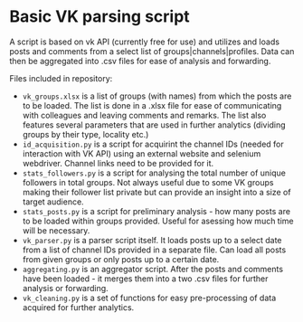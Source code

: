 # Basic VK parsing script 

A script is based on vk API (currently free for use) and utilizes and loads posts and comments from a select list of groups|channels|profiles. Data can then be aggregated into .csv files for ease of analysis and forwarding.

Files included in repository:

- `vk_groups.xlsx` is a list of groups (with names) from which the posts are to be loaded. The list is done in a .xlsx file for ease of communicating with colleagues and leaving comments and remarks. The list also features several parameters that are used in further analytics (dividing groups by their type, locality etc.)
- `id_acquisition.py` is a script for acquirint the channel IDs (needed for interaction with VK API) using an external website and selenium webdriver. Channel links need to be provided for it.
- `stats_followers.py` is a script for analysing the total number of unique followers in total groups. Not always useful due to some VK groups making their follower list private but can provide an insight into a size of target audience.
- `stats_posts.py` is a script for preliminary analysis - how many posts are to be loaded within groups provided. Useful for asessing how much time will be necessary.
- `vk_parser.py` is a parser script itself. It loads posts up to a select date from a list of channel IDs provided in a separate file. Can load all posts from given groups or only posts up to a certain date.
- `aggregating.py` is an aggregator script. After the posts and comments have been loaded - it merges them into a two .csv files for further analysis or forwarding.
- `vk_cleaning.py` is a set of functions for easy pre-processing of data acquired for further analytics.
